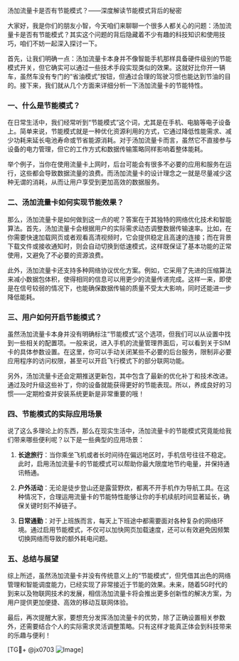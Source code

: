 汤加流量卡是否有节能模式？——深度解读节能模式背后的秘密

大家好，我是你们的朋友小智，今天咱们来聊聊一个很多人都关心的问题：汤加流量卡是否有节能模式？其实这个问题的背后隐藏着不少有趣的科技知识和使用技巧，咱们不妨一起深入探讨一下。

首先，让我们明确一点：汤加流量卡本身并不像智能手机那样具备硬件级别的节能模式开关，但它确实可以通过一些技术手段实现类似的效果。这就好比你开一辆车，虽然车没有专门的“省油模式”按钮，但通过合理的驾驶习惯也能达到节油的目的。接下来，我们就从几个方面来详细分析一下汤加流量卡的节能特性。

### 一、什么是节能模式？

在日常生活中，我们经常听到“节能模式”这个词，尤其是在手机、电脑等电子设备上。简单来说，节能模式就是一种优化资源利用的方式，它通过降低性能需求、减少功耗来延长电池寿命或节省能源消耗。对于汤加流量卡而言，虽然它不直接参与设备的电力管理，但它的工作方式和数据传输策略同样影响着整体能耗。

举个例子，当你在使用流量卡上网时，后台可能会有很多不必要的应用和服务在运行，这些都会导致数据流量的浪费。而汤加流量卡的设计理念之一就是尽量减少这种无谓的消耗，从而让用户享受到更加高效的数据服务。

### 二、汤加流量卡如何实现节能效果？

那么，汤加流量卡是如何做到这一点的呢？答案在于其独特的网络优化技术和智能算法。首先，汤加流量卡会根据用户的实际需求动态调整数据传输速率。比如，在你需要快速加载网页或者观看高清视频时，它会提供稳定且高速的连接；而在背景下载文件或接收通知时，则会自动切换到低速模式，这样既保证了基本功能的正常使用，又避免了不必要的资源浪费。

此外，汤加流量卡还支持多种网络协议优化方案。例如，它采用了先进的压缩算法来减小数据包体积，使得相同的信息可以用更少的流量传递完成。这样一来，即使是在信号较弱的情况下，也能确保数据传输的质量不受太大影响，同时还能进一步降低能耗。

### 三、用户如何开启节能模式？

虽然汤加流量卡本身并没有明确标注“节能模式”这个选项，但我们可以从设置中找到一些相关的配置项。一般来说，进入手机的流量管理界面后，可以看到关于SIM卡的具体参数设置。在这里，你可以手动关闭某些不必要的后台服务，限制非必要应用程序的访问权限，甚至可以开启飞行模式下的部分联网功能。

另外，汤加流量卡还会定期推送更新包，其中包含了最新的优化补丁和技术改进。通过及时升级这些补丁，你的设备就能获得更好的节能表现。所以，养成良好的习惯——定期检查并安装系统更新是非常重要的哦！

### 四、节能模式的实际应用场景

说了这么多理论上的东西，那么在现实生活中，汤加流量卡的节能模式究竟能给我们带来哪些便利呢？以下是一些典型的应用场景：

1. **长途旅行**：当你乘坐飞机或者长时间待在偏远地区时，手机信号往往不稳定。此时，启用汤加流量卡的节能模式可以帮助你最大限度地节约电量，并保持通讯畅通。
   
2. **户外活动**：无论是徒步登山还是露营野炊，都离不开手机作为导航工具。在这种情况下，合理运用流量卡的节能特性能够让你的手机续航时间显著延长，确保关键时刻不掉链子。

3. **日常通勤**：对于上班族而言，每天上下班途中都需要面对各种复杂的网络环境。通过启用节能模式，不仅可以加快网页加载速度，还可以有效避免因频繁切换网络而导致的额外耗电问题。

### 五、总结与展望

综上所述，虽然汤加流量卡并没有传统意义上的“节能模式”，但凭借其出色的网络管理和智能调度能力，已经实现了非常接近于节能的效果。未来，随着5G时代的到来以及物联网技术的发展，相信汤加流量卡将会推出更多创新性的解决方案，为用户提供更加便捷、高效的移动互联网体验。

最后，再次提醒大家，要想充分发挥汤加流量卡的优势，除了正确设置相关参数外，还需要结合个人的实际需求灵活调整策略。只有这样才能真正体会到科技带来的乐趣与便利！

[TG💪+ @jx0703 ![Image](https://github.com/user-attachments/assets/dbca1d08-cadb-493c-b0ec-ad6f7a83f270)]